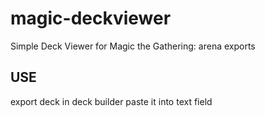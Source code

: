 # magic-deckviewer
Simple Deck Viewer for Magic the Gathering: arena exports

## USE
export deck in deck builder paste it into text field
